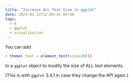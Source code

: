 ```yaml
---
title: "Increase ALL Text Size in ggplot"
date: 2023-03-22T12:04:41-04:00
tags:
  - R
  - ggplot
  - visualization
---
```


You can add

```r
+ theme( text = element_text(size=20)))
```

to a `ggplot` object to modify the size of ALL text elements.

(This is with `ggplot` 3.4.1 in case they change the API again.)
